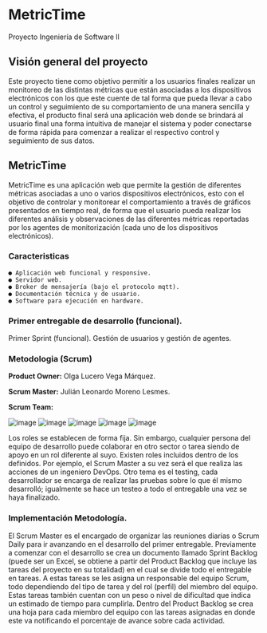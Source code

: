 # MetricTime
Proyecto Ingeniería de Software ll

## Visión general del proyecto

Este proyecto tiene como objetivo permitir a los usuarios finales realizar un monitoreo de las distintas métricas que están asociadas a los dispositivos electrónicos con los que este cuente de tal forma que pueda llevar a cabo un control y seguimiento de su comportamiento de una manera sencilla y efectiva, el producto final será una aplicación web donde se brindará al usuario final una forma intuitiva de manejar el sistema y poder conectarse de forma rápida para comenzar a realizar el respectivo control y seguimiento de sus datos.

## MetricTime

MetricTime es una aplicación web que permite la gestión de diferentes métricas asociadas a uno o varios dispositivos electrónicos, esto con el objetivo de controlar y monitorear el comportamiento a través de gráficos presentados en tiempo real, de forma que el usuario pueda realizar los diferentes análisis y observaciones de las diferentes métricas reportadas por los agentes de monitorización (cada uno de los dispositivos electrónicos).

### Caracteristicas
    ● Aplicación web funcional y responsive.
    ● Servidor web.
    ● Broker de mensajería (bajo el protocolo mqtt).
    ● Documentación técnica y de usuario.
    ● Software para ejecución en hardware.

### Primer entregable de desarrollo (funcional).
Primer Sprint (funcional). Gestión de usuarios y gestión de agentes.

### Metodologia (Scrum)

**Product Owner:** Olga Lucero Vega Márquez.

**Scrum Master:** Julián Leonardo Moreno Lesmes.

**Scrum Team:** 

![image](https://user-images.githubusercontent.com/34410986/183268735-75439d07-40e1-4469-a8e3-9983e1367320.png)
![image](https://user-images.githubusercontent.com/71906366/183544506-4508d08b-1f6e-45cd-9275-c8fe4255eb27.png)
![image](https://user-images.githubusercontent.com/71906366/183544423-e25de1b6-7c5e-487c-b93a-a94c42eda0e8.png)
![image](https://user-images.githubusercontent.com/34410986/183268758-4daa6e82-fe0e-4d61-997e-99eca1a52619.png)
![image](https://user-images.githubusercontent.com/34410986/183268764-057ff53d-8257-4485-a232-2e85c57482d6.png)

Los roles se establecen de forma fija. Sin embargo, cualquier persona del equipo de desarrollo puede colaborar en otro sector o tarea siendo de apoyo en un rol diferente al suyo. Existen roles incluidos dentro de los definidos. Por ejemplo, el Scrum Master a su vez será el que realiza las acciones de un ingeniero DevOps. Otro tema es el testing, cada desarrollador se encarga de realizar las pruebas sobre lo que él mismo desarrolló; igualmente se hace un testeo a todo el entregable una vez se haya finalizado.

### Implementación Metodología.

El Scrum Master es el encargado de organizar las reuniones diarias o Scrum Daily para ir avanzando en el desarrollo del primer entregable. Previamente a comenzar con el desarrollo se crea un documento llamado Sprint Backlog (puede ser un Excel, se obtiene a partir del Product Backlog que incluye las tareas del proyecto en su totalidad) en el cual se divide todo el entregable en tareas. A estas tareas se les asigna un responsable del equipo Scrum, todo dependiendo del tipo de tarea y del rol (perfil) del miembro del equipo. Estas tareas también cuentan con un peso o nivel de dificultad que indica un estimado de tiempo para cumplirla. Dentro del Product Backlog se crea una hoja para cada miembro del equipo con las tareas asignadas en donde este va notificando el porcentaje de avance sobre cada actividad.
